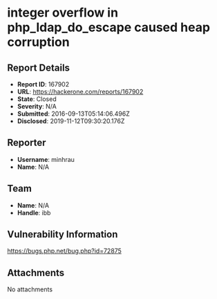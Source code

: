 # integer overflow in php_ldap_do_escape caused heap corruption

## Report Details
- **Report ID**: 167902
- **URL**: https://hackerone.com/reports/167902
- **State**: Closed
- **Severity**: N/A
- **Submitted**: 2016-09-13T05:14:06.496Z
- **Disclosed**: 2019-11-12T09:30:20.176Z

## Reporter
- **Username**: minhrau
- **Name**: N/A

## Team
- **Name**: N/A
- **Handle**: ibb

## Vulnerability Information
https://bugs.php.net/bug.php?id=72875

## Attachments
No attachments
